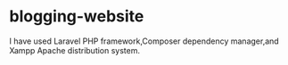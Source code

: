 # blogging-website
I have used Laravel PHP framework,Composer dependency manager,and Xampp Apache distribution system.
